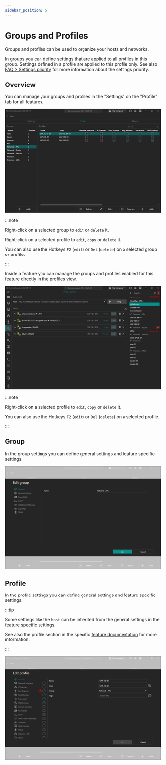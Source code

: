 ```yaml
---
sidebar_position: 5
---
```


# Groups and Profiles

Groups and profiles can be used to organize your hosts and networks.

In groups you can define settings that are applied to all profiles in this group. Settings defined in a profile are applied to this profile only. See also [FAQ > Settings priority](/docs/faq/settings-priority) for more information about the settings priority.

## Overview

You can manage your groups and profiles in the "Settings" on the "Profile" tab for all features.

![Profiles - Overview](./img/profiles--overview.png)

:::note

Right-click on a selected group to `edit` or `delete` it.

Right-click on a selected profile to `edit`, `copy` or `delete` it.

You can also use the Hotkeys `F2` (`edit`) or `Del` (`delete`) on a selected group or profile.

:::

Inside a feature you can manage the groups and profiles enabled for this feature directly in the profiles view.

![Profiles - Feature overview](./img/profiles--overview-feature.png)

:::note

Right-click on a selected profile to `edit`, `copy` or `delete` it.

You can also use the Hotkeys `F2` (`edit`) or `Del` (`delete`) on a selected profile.

:::

## Group

In the group settings you can define general settings and feature specific settings.

![Profiles - Group settings](./img/profiles--group-settings.png)

## Profile

In the profile settings you can define general settings and feature specific settings.

:::tip

Some settings like the `host` can be inherited from the general settings in the feature specific settings.

See also the profile section in the specific [feature documentation](./features.md) for more information.

:::

![Profiles - Profile settings](./img/profiles--profile-settings.png)
